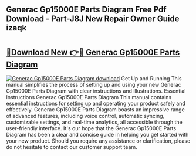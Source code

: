 ## Generac Gp15000E Parts Diagram Free Pdf Download - Part-J8J New Repair Owner Guide izaqk

# <h2><a href="http://dfkmpg.blite.top/?on=Generac+Gp15000E+Parts+Diagram">🔗Download New 👉🔴 Generac Gp15000E Parts Diagram</a></h2>

[![Generac Gp15000E Parts Diagram download](https://i.imgur.com/lujVjoI.png)](http://dfkmpg.blite.top/?on=Generac+Gp15000E+Parts+Diagram)
Get Up and Running This manual simplifies the process of setting up and using your new Generac Gp15000E Parts Diagram with clear instructions and illustrations. Essential Instructions Generac Gp15000E Parts Diagram This manual contains essential instructions for setting up and operating your product safely and effectively. Generac Gp15000E Parts Diagram boasts an impressive range of advanced features, including voice control, automatic syncing, customizable settings, and real-time analytics, all accessible through the user-friendly interface. It's our hope that the Generac Gp15000E Parts Diagram has been a clear and concise guide in helping you get started with your new product. Should you require any assistance or clarification, please do not hesitate to contact our customer support team.
